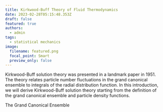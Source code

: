 ```yaml
---
title: Kirkwood-Buff Theory of Fluid Thermodynamics
date: 2023-02-28T05:15:48.353Z
draft: false
featured: true
authors:
  - admin
tags:
  - statistical mechanics
image:
  filename: featured.png
  focal_point: Smart
  preview_only: false
---
```

Kirkwood-Buff solution theory was presented in a landmark paper in 1951. The theory relates particle number fluctuations in the grand canonical ensemble to integrals of the radial distribution function. In this introduction, we will derive Kirkwood-Buff solution theory starting from the definition of the grand canonical ensemble and particle density functions.

T﻿he Grand Canonical Ensemble